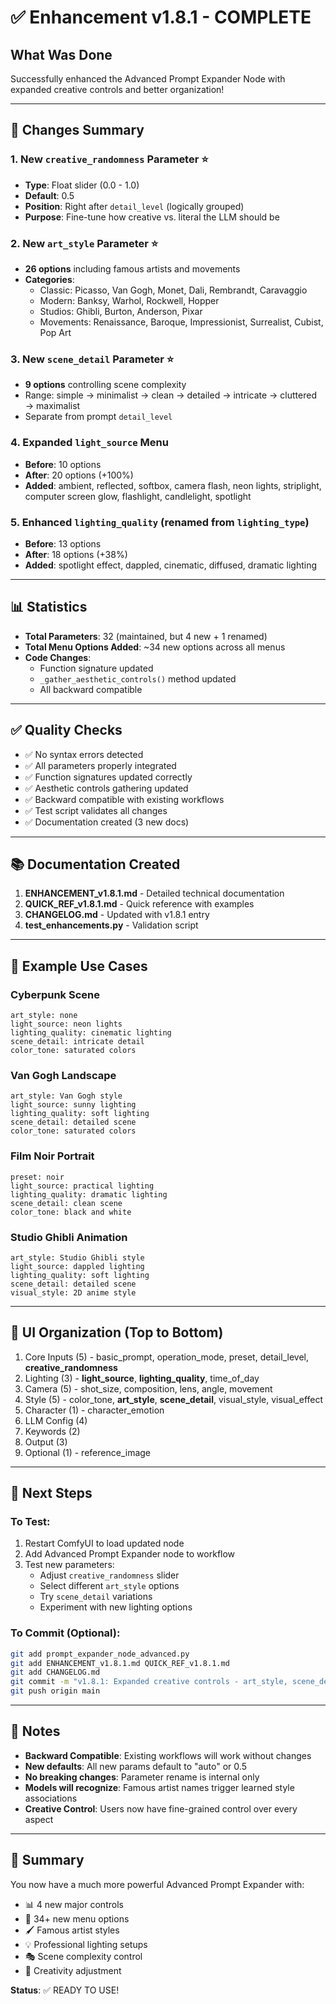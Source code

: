 # ✅ Enhancement v1.8.1 - COMPLETE

## What Was Done

Successfully enhanced the Advanced Prompt Expander Node with expanded creative controls and better organization!

---

## 🎯 Changes Summary

### 1. New `creative_randomness` Parameter ⭐
- **Type**: Float slider (0.0 - 1.0)
- **Default**: 0.5
- **Position**: Right after `detail_level` (logically grouped)
- **Purpose**: Fine-tune how creative vs. literal the LLM should be

### 2. New `art_style` Parameter ⭐
- **26 options** including famous artists and movements
- **Categories**:
  - Classic: Picasso, Van Gogh, Monet, Dali, Rembrandt, Caravaggio
  - Modern: Banksy, Warhol, Rockwell, Hopper
  - Studios: Ghibli, Burton, Anderson, Pixar
  - Movements: Renaissance, Baroque, Impressionist, Surrealist, Cubist, Pop Art

### 3. New `scene_detail` Parameter ⭐
- **9 options** controlling scene complexity
- Range: simple → minimalist → clean → detailed → intricate → cluttered → maximalist
- Separate from prompt `detail_level`

### 4. Expanded `light_source` Menu
- **Before**: 10 options
- **After**: 20 options (+100%)
- **Added**: ambient, reflected, softbox, camera flash, neon lights, striplight, computer screen glow, flashlight, candlelight, spotlight

### 5. Enhanced `lighting_quality` (renamed from `lighting_type`)
- **Before**: 13 options
- **After**: 18 options (+38%)
- **Added**: spotlight effect, dappled, cinematic, diffused, dramatic lighting

---

## 📊 Statistics

- **Total Parameters**: 32 (maintained, but 4 new + 1 renamed)
- **Total Menu Options Added**: ~34 new options across all menus
- **Code Changes**: 
  - Function signature updated
  - `_gather_aesthetic_controls()` method updated
  - All backward compatible

---

## ✅ Quality Checks

- ✅ No syntax errors detected
- ✅ All parameters properly integrated
- ✅ Function signatures updated correctly
- ✅ Aesthetic controls gathering updated
- ✅ Backward compatible with existing workflows
- ✅ Test script validates all changes
- ✅ Documentation created (3 new docs)

---

## 📚 Documentation Created

1. **ENHANCEMENT_v1.8.1.md** - Detailed technical documentation
2. **QUICK_REF_v1.8.1.md** - Quick reference with examples
3. **CHANGELOG.md** - Updated with v1.8.1 entry
4. **test_enhancements.py** - Validation script

---

## 🚀 Example Use Cases

### Cyberpunk Scene
```
art_style: none
light_source: neon lights  
lighting_quality: cinematic lighting
scene_detail: intricate detail
color_tone: saturated colors
```

### Van Gogh Landscape
```
art_style: Van Gogh style
light_source: sunny lighting
lighting_quality: soft lighting  
scene_detail: detailed scene
color_tone: saturated colors
```

### Film Noir Portrait
```
preset: noir
light_source: practical lighting
lighting_quality: dramatic lighting
scene_detail: clean scene
color_tone: black and white
```

### Studio Ghibli Animation
```
art_style: Studio Ghibli style
light_source: dappled lighting
lighting_quality: soft lighting
scene_detail: detailed scene
visual_style: 2D anime style
```

---

## 🎨 UI Organization (Top to Bottom)

1. Core Inputs (5) - basic_prompt, operation_mode, preset, detail_level, **creative_randomness**
2. Lighting (3) - **light_source**, **lighting_quality**, time_of_day
3. Camera (5) - shot_size, composition, lens, angle, movement
4. Style (5) - color_tone, **art_style**, **scene_detail**, visual_style, visual_effect
5. Character (1) - character_emotion
6. LLM Config (4)
7. Keywords (2)
8. Output (3)
9. Optional (1) - reference_image

---

## 🔄 Next Steps

### To Test:
1. Restart ComfyUI to load updated node
2. Add Advanced Prompt Expander node to workflow
3. Test new parameters:
   - Adjust `creative_randomness` slider
   - Select different `art_style` options
   - Try `scene_detail` variations
   - Experiment with new lighting options

### To Commit (Optional):
```bash
git add prompt_expander_node_advanced.py
git add ENHANCEMENT_v1.8.1.md QUICK_REF_v1.8.1.md
git add CHANGELOG.md
git commit -m "v1.8.1: Expanded creative controls - art_style, scene_detail, creative_randomness, enhanced lighting"
git push origin main
```

---

## 📝 Notes

- **Backward Compatible**: Existing workflows will work without changes
- **New defaults**: All new params default to "auto" or 0.5
- **No breaking changes**: Parameter rename is internal only
- **Models will recognize**: Famous artist names trigger learned style associations
- **Creative Control**: Users now have fine-grained control over every aspect

---

## 🎉 Summary

You now have a much more powerful Advanced Prompt Expander with:
- 📊 4 new major controls
- 🎨 34+ new menu options  
- 🖌️ Famous artist styles
- 💡 Professional lighting setups
- 🎭 Scene complexity control
- 🎲 Creativity adjustment

**Status**: ✅ READY TO USE!
